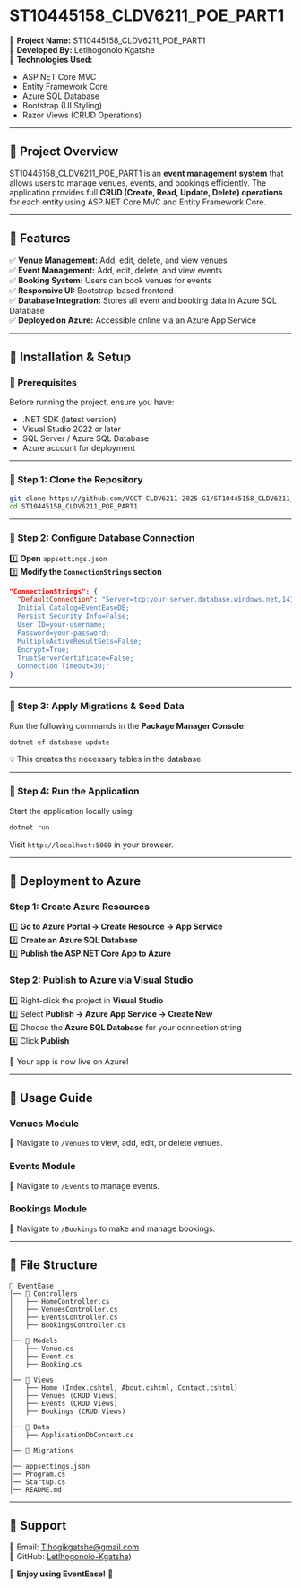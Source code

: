 # ST10445158_CLDV6211_POE_PART1


📌 **Project Name:** ST10445158_CLDV6211_POE_PART1  
📌 **Developed By:** Letlhogonolo Kgatshe  
📌 **Technologies Used:**  
- ASP.NET Core MVC  
- Entity Framework Core  
- Azure SQL Database  
- Bootstrap (UI Styling)  
- Razor Views (CRUD Operations)  

---

## **📌 Project Overview**  
ST10445158_CLDV6211_POE_PART1 is an **event management system** that allows users to manage venues, events, and bookings efficiently. The application provides full **CRUD (Create, Read, Update, Delete) operations** for each entity using ASP.NET Core MVC and Entity Framework Core.

---

## **📌 Features**  
✅ **Venue Management:** Add, edit, delete, and view venues  
✅ **Event Management:** Add, edit, delete, and view events  
✅ **Booking System:** Users can book venues for events  
✅ **Responsive UI:** Bootstrap-based frontend  
✅ **Database Integration:** Stores all event and booking data in Azure SQL Database  
✅ **Deployed on Azure:** Accessible online via an Azure App Service  

---

## **📌 Installation & Setup**  

### **🔹 Prerequisites**  
Before running the project, ensure you have:  
- .NET SDK (latest version)  
- Visual Studio 2022 or later  
- SQL Server / Azure SQL Database  
- Azure account for deployment  

---

### **🔹 Step 1: Clone the Repository**  
```sh
git clone https://github.com/VCCT-CLDV6211-2025-G1/ST10445158_CLDV6211_POE_PART1.git
cd ST10445158_CLDV6211_POE_PART1
```

---

### **🔹 Step 2: Configure Database Connection**  
1️⃣ **Open** `appsettings.json`  
2️⃣ **Modify the `ConnectionStrings` section**  

```json
"ConnectionStrings": {
  "DefaultConnection": "Server=tcp:your-server.database.windows.net,1433;
  Initial Catalog=EventEaseDB;
  Persist Security Info=False;
  User ID=your-username;
  Password=your-password;
  MultipleActiveResultSets=False;
  Encrypt=True;
  TrustServerCertificate=False;
  Connection Timeout=30;"
}
```

---

### **🔹 Step 3: Apply Migrations & Seed Data**  
Run the following commands in the **Package Manager Console**:  

```sh
dotnet ef database update
```
💡 This creates the necessary tables in the database.

---

### **🔹 Step 4: Run the Application**  
Start the application locally using:  
```sh
dotnet run
```
Visit `http://localhost:5000` in your browser.  

---

## **📌 Deployment to Azure**  
### **Step 1: Create Azure Resources**  
1️⃣ **Go to Azure Portal → Create Resource → App Service**  
2️⃣ **Create an Azure SQL Database**  
3️⃣ **Publish the ASP.NET Core App to Azure**  

### **Step 2: Publish to Azure via Visual Studio**  
1️⃣ Right-click the project in **Visual Studio**  
2️⃣ Select **Publish → Azure App Service → Create New**  
3️⃣ Choose the **Azure SQL Database** for your connection string  
4️⃣ Click **Publish**  

🎉 Your app is now live on Azure!  

---

## **📌 Usage Guide**  
### **Venues Module**
📌 Navigate to `/Venues` to view, add, edit, or delete venues.

### **Events Module**
📌 Navigate to `/Events` to manage events.

### **Bookings Module**
📌 Navigate to `/Bookings` to make and manage bookings.

---

## **📌 File Structure**  
```
📂 EventEase
│── 📂 Controllers  
│   ├── HomeController.cs  
│   ├── VenuesController.cs  
│   ├── EventsController.cs  
│   ├── BookingsController.cs  
│  
│── 📂 Models  
│   ├── Venue.cs  
│   ├── Event.cs  
│   ├── Booking.cs  
│  
│── 📂 Views  
│   ├── Home (Index.cshtml, About.cshtml, Contact.cshtml)  
│   ├── Venues (CRUD Views)  
│   ├── Events (CRUD Views)  
│   ├── Bookings (CRUD Views)  
│  
│── 📂 Data  
│   ├── ApplicationDbContext.cs  
│  
│── 📂 Migrations  
│  
│── appsettings.json  
│── Program.cs  
│── Startup.cs  
│── README.md  
```

---

## **📌 Support**  
📧 Email: [Tlhogikgatshe@gmail.com](mailto:Tlhogikgatshe@gmail.com)  
🔗 GitHub: [Letlhogonolo-Kgatshe](https://github.com/VCCT-CLDV6211-2025-G1/ST10445158_CLDV6211_POE_PART1.git))  

🚀 **Enjoy using EventEase!** 🚀
